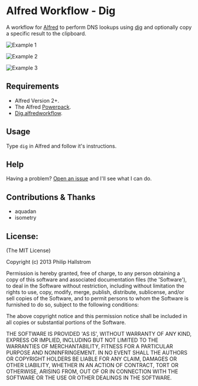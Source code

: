 # Alfred Workflow - Dig

A workflow for [Alfred](https://www.alfredapp.com/) to perform DNS lookups using [dig][dig]
and optionally copy a specific result to the clipboard.

![Example 1](https://raw.github.com/phallstrom/AlfredDig/master/screenshots/1.png)

![Example 2](https://raw.github.com/phallstrom/AlfredDig/master/screenshots/2.png)

![Example 3](https://raw.github.com/phallstrom/AlfredDig/master/screenshots/3.png)

## Requirements

- Alfred Version 2+.
- The Alfred [Powerpack](http://www.alfredapp.com/powerpack/).
- [Dig.alfredworkflow](https://raw.github.com/phallstrom/AlfredDig/master/Dig.alfredworkflow).

## Usage

Type `dig` in Alfred and follow it's instructions.

## Help

Having a problem? [Open an issue](https://github.com/phallstrom/AlfredDig/issues) and I'll see what I can do.

## Contributions & Thanks

- aquadan
- isometry

## License:

(The MIT License)

Copyright (c) 2013 Philip Hallstrom

Permission is hereby granted, free of charge, to any person obtaining
a copy of this software and associated documentation files (the
'Software'), to deal in the Software without restriction, including
without limitation the rights to use, copy, modify, merge, publish,
distribute, sublicense, and/or sell copies of the Software, and to
permit persons to whom the Software is furnished to do so, subject to
the following conditions:

The above copyright notice and this permission notice shall be
included in all copies or substantial portions of the Software.

THE SOFTWARE IS PROVIDED 'AS IS', WITHOUT WARRANTY OF ANY KIND,
EXPRESS OR IMPLIED, INCLUDING BUT NOT LIMITED TO THE WARRANTIES OF
MERCHANTABILITY, FITNESS FOR A PARTICULAR PURPOSE AND NONINFRINGEMENT.
IN NO EVENT SHALL THE AUTHORS OR COPYRIGHT HOLDERS BE LIABLE FOR ANY
CLAIM, DAMAGES OR OTHER LIABILITY, WHETHER IN AN ACTION OF CONTRACT,
TORT OR OTHERWISE, ARISING FROM, OUT OF OR IN CONNECTION WITH THE
SOFTWARE OR THE USE OR OTHER DEALINGS IN THE SOFTWARE.

[dig]: https://en.wikipedia.org/wiki/Dig_(command)
